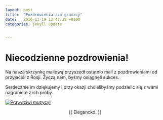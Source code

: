 ```yaml
---
layout: post
title:  "Pozdrowienia zza granicy"
date:   2016-11-19 13:43:38 +0100
categories: jekyll update


---
```


# Niecodzienne pozdrowienia!

Na naszą skrzynkę mailową przyszedł ostatnio mail z pozdrowieniami od przyjaciół z Rosji. Życzą nam, byśmy osiągnęli sukces.

Serdecznie im dziękujemy i przy okazji chcielibyśmy podzielić się z wami nagraniem z ich próby.

[![Prawdziwi muzycy!]( https://www.youtube.com/watch?v=0zxxM9EYQzY.jpg)]( https://www.youtube.com/watch?v=0zxxM9EYQzY )

<p style="text-align: center;">{{ Elegancko. }}</p>


